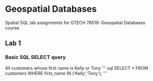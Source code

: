 # Geospatial Databases
 Spatial SQL lab assignments for GTECH 78519: Geospatial Databases course.

## Lab 1
### Basic SQL SELECT query

All customers whose first name is Kelly or Tony
''' sql
SELECT * FROM customers WHERE first_name IN ('Kelly','Tony');
'''